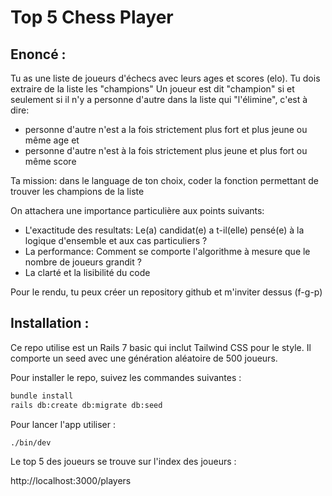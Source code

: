 # Top 5 Chess Player

## Enoncé :

Tu as une liste de joueurs d'échecs avec leurs ages et scores (elo).
Tu dois extraire de la liste les "champions"
Un joueur est dit "champion" si et seulement si il n'y a personne d'autre dans la liste qui "l'élimine", c'est à dire:
 - personne d'autre n'est a la fois strictement plus fort et plus jeune ou même age
et
 - personne d'autre n'est à la fois strictement plus jeune et plus fort ou même score

Ta mission: dans le language de ton choix, coder la fonction permettant de trouver les champions de la liste

On attachera une importance particulière aux points suivants:
- L'exactitude des resultats: Le(a) candidat(e) a t-il(elle) pensé(e) à la logique d'ensemble et aux cas particuliers ?
- La performance: Comment se comporte l'algorithme à mesure que le nombre de joueurs grandit ?
- La clarté et la lisibilité du code

Pour le rendu, tu peux créer un repository github et m'inviter dessus (f-g-p) 

## Installation : 

Ce repo utilise est un Rails 7 basic qui inclut Tailwind CSS pour le style. Il comporte un seed avec une génération aléatoire de 500 joueurs. 

Pour installer le repo, suivez les commandes suivantes : 

```bash 
bundle install 
rails db:create db:migrate db:seed 
```

Pour lancer l'app utiliser : 
```bash 
./bin/dev 
```

Le top 5 des joueurs se trouve sur l'index des joueurs : 

http://localhost:3000/players 
